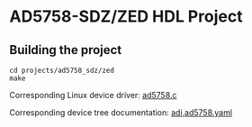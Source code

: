 # AD5758-SDZ/ZED HDL Project

## Building the project

```
cd projects/ad5758_sdz/zed
make
```

Corresponding Linux device driver: [ad5758.c](https://github.com/analogdevicesinc/linux/blob/main/drivers/iio/dac/ad5758.c)

Corresponding device tree documentation: [adi,ad5758.yaml](https://github.com/analogdevicesinc/linux/blob/main/Documentation/devicetree/bindings/iio/dac/adi%2Cad5758.yaml)
